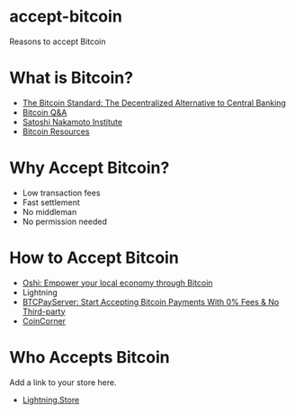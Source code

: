 # accept-bitcoin

Reasons to accept Bitcoin

# What is Bitcoin?

- [The Bitcoin Standard: The Decentralized Alternative to Central Banking](https://saifedean.com/thebitcoinstandard/)
- [Bitcoin Q&A](https://bitcoiner.guide/qna/)
- [Satoshi Nakamoto Institute](https://nakamotoinstitute.org)
- [Bitcoin Resources](https://bitcoin-resources.com)

# Why Accept Bitcoin?

- Low transaction fees
- Fast settlement
- No middleman
- No permission needed

# How to Accept Bitcoin

- [Oshi: Empower your local economy through Bitcoin](https://www.oshiapp.com)
- Lightning
- [BTCPayServer: Start Accepting Bitcoin Payments With 0% Fees & No Third-party](http://btcpayserver.org)
- [CoinCorner](https://www.coincorner.com/Checkout)

# Who Accepts Bitcoin

Add a link to your store here.

- [Lightning.Store](https://lightning.store)
